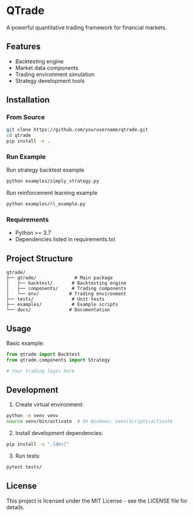 # QTrade

A powerful quantitative trading framework for financial markets.

## Features

- Backtesting engine
- Market data components
- Trading environment simulation
- Strategy development tools

## Installation

### From Source

```bash
git clone https://github.com/yourusername/qtrade.git
cd qtrade
pip install -e .
```

### Run Example

Run strategy backtest example

```bash
python examples/simply_strategy.py
```

Run reinforcement learning example

```bash
python examples/rl_example.py
```

### Requirements

- Python >= 3.7
- Dependencies listed in requirements.txt

## Project Structure

```
qtrade/
├── qtrade/              # Main package
│   ├── backtest/       # Backtesting engine
│   ├── components/     # Trading components
│   └── env/           # Trading environment
├── tests/              # Unit tests
├── examples/           # Example scripts
└── docs/              # Documentation
```

## Usage

Basic example:

```python
from qtrade import Backtest
from qtrade.components import Strategy

# Your trading logic here
```

## Development

1. Create virtual environment:
```bash
python -m venv venv
source venv/bin/activate  # On Windows: venv\Scripts\activate
```

2. Install development dependencies:
```bash
pip install -e ".[dev]"
```

3. Run tests:
```bash
pytest tests/
```

## License

This project is licensed under the MIT License - see the LICENSE file for details.